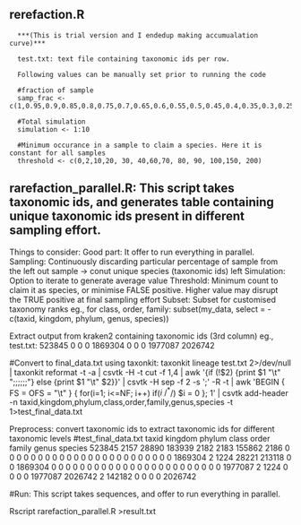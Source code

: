 ## rerefaction.R

      ***(This is trial version and I endedup making accumualation curve)***

      test.txt: text file containing taxonomic ids per row.

      Following values can be manually set prior to running the code

      #fraction of sample
      samp_frac <- c(1,0.95,0.9,0.85,0.8,0.75,0.7,0.65,0.6,0.55,0.5,0.45,0.4,0.35,0.3,0.25,0.2,0.15,0.1,0.05,0.01)

      #Total simulation
      simulation <- 1:10

      #Minimum occurance in a sample to claim a species. Here it is constant for all samples
      threshold <- c(0,2,10,20, 30, 40,60,70, 80, 90, 100,150, 200)

## rarefaction_parallel.R: This script takes taxonomic ids, and generates table containing unique taxonomic ids present in different sampling effort.
 Things to consider: 
 Good part: It offer to run everything in parallel. 
 Sampling: Continuously discarding particular percentage of sample from the left out sample -> conut unique species (taxonomic ids) left
 Simulation: Option to iterate to generate average value
 Threshold: Minimum count to claim it as species, or minimise FALSE positive. Higher value may disrupt the TRUE positive at final sampling effort
 Subset: Subset for customised taxonomy ranks eg., for class, order, family: subset(my_data, select = -c(taxid, kingdom, phylum, genus, species))
  
  Extract output from kraken2 containing taxonomic ids (3rd column) 
  eg., test.txt:
  523845
  0
  0
  0
  1869304
  0
  0
  0
  1977087
  2026742

  #Convert to final_data.txt using taxonkit: 
  taxonkit lineage test.txt 2>/dev/null | taxonkit reformat -t -a | csvtk -H -t cut -f 1,4 | awk '{if (!$2) {print $1 "\t" ";;;;;;"} else {print $1 "\t" $2}}' | csvtk -H  sep -f 2 -s ';' -R   -t | awk 'BEGIN { FS = OFS = "\t" } { for(i=1; i<=NF; i++) if($i ~ /^ *$/) $i = 0 }; 1' | csvtk add-header -n taxid,kingdom,phylum,class,order,family,genus,species  -t  1>test_final_data.txt
  
  Preprocess: convert taxonomic ids to extract taxonomic ids for different taxonomic levels
  #test_final_data.txt
  taxid   kingdom phylum  class   order   family  genus   species
  523845  2157    28890   183939  2182    2183    155862  2186
  0       0       0       0       0       0       0       0
  0       0       0       0       0       0       0       0
  0       0       0       0       0       0       0       0
  1869304 2       1224    28221   213118  0       0       1869304
  0       0       0       0       0       0       0       0
  0       0       0       0       0       0       0       0
  0       0       0       0       0       0       0       0
  1977087 2       1224    0       0       0       0       1977087
  2026742 2       142182  0       0       0       0       2026742
  
  
 
 #Run: This script takes sequences, and offer to run everything in parallel.
  
  Rscript rarefaction_parallel.R >result.txt





